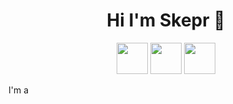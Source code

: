 <h1 align="center"> Hi I'm Skepr 👋 </h1>
<p align="center">
  <a href="https://www.facebook.com/itskepr/"> <img src="https://img.icons8.com/?size=256&id=118497&format=png" width="50"/></a>
  <a href="https://www.instagram.com/itskepr/"> <img src="https://img.icons8.com/?size=256&id=Xy10Jcu1L2Su&format=png" width="50"/></a>
  <a href="https://t.me/Iskepr"> <img src="https://img.icons8.com/?size=256&id=63306&format=png" width="50"/></a>
</p>
I'm a 

